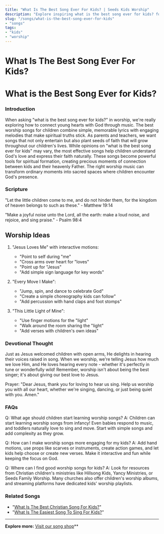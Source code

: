 ```yaml
---
title: "What Is The Best Song Ever For Kids? | Seeds Kids Worship"
description: "Explore inspiring what is the best song ever for kids? for children's worship and faith development. Biblical music resources for families and ministry."
slug: "/songs/what-is-the-best-song-ever-for-kids"
- "songs"
tags:
- "kids"
- "worship"
---
```


# What Is The Best Song Ever For Kids?

# What is the Best Song Ever for Kids?
### Introduction
When asking "what is the best song ever for kids?" in worship, we're really exploring how to connect young hearts with God through music. The best worship songs for children combine simple, memorable lyrics with engaging melodies that make spiritual truths stick. As parents and teachers, we want songs that not only entertain but also plant seeds of faith that will grow throughout our children's lives. While opinions on "what is the best song ever for kids" may vary, the most effective songs help children understand God's love and express their faith naturally. These songs become powerful tools for spiritual formation, creating precious moments of connection between kids and their heavenly Father. The right worship music can transform ordinary moments into sacred spaces where children encounter God's presence.

### Scripture
"Let the little children come to me, and do not hinder them, for the kingdom of heaven belongs to such as these." - Matthew 19:14

"Make a joyful noise unto the Lord, all the earth: make a loud noise, and rejoice, and sing praise." - Psalm 98:4

## Worship Ideas
1. "Jesus Loves Me" with interactive motions:
   - "Point to self during "me"
   - "Cross arms over heart for "loves"
   - "Point up for "Jesus"
   - "Add simple sign language for key words"

2. "Every Move I Make":
   - "Jump, spin, and dance to celebrate God"
   - "Create a simple choreography kids can follow"
   - "Add percussion with hand claps and foot stomps"

3. "This Little Light of Mine":
   - "Use finger motions for the "light"
   - "Walk around the room sharing the "light"
   - "Add verses with children's own ideas"

### Devotional Thought
Just as Jesus welcomed children with open arms, He delights in hearing their voices raised in song. When we worship, we're telling Jesus how much we love Him, and He loves hearing every note - whether it's perfectly in tune or wonderfully wild! Remember, worship isn't about being the best singer; it's about giving our best love to Jesus.

Prayer: "Dear Jesus, thank you for loving to hear us sing. Help us worship you with all our heart, whether we're singing, dancing, or just being quiet with you. Amen."

### FAQs
Q: What age should children start learning worship songs?
A: Children can start learning worship songs from infancy! Even babies respond to music, and toddlers naturally love to sing and move. Start with simple songs and add complexity as they grow.

Q: How can I make worship songs more engaging for my kids?
A: Add hand motions, use props like scarves or instruments, create action games, and let kids help choose or create new verses. Make it interactive and fun while keeping the focus on God.

Q: Where can I find good worship songs for kids?
A: Look for resources from Christian children's ministries like Hillsong Kids, Yancy Ministries, or Seeds Family Worship. Many churches also offer children's worship albums, and streaming platforms have dedicated kids' worship playlists.

### Related Songs

- "[What Is The Best Christian Song For Kids?](/songs/what-is-the-best-christian-song-for-kids/)"
- "[What Is The Easiest Song To Sing For Kids?](/songs/what-is-the-easiest-song-to-sing-for-kids/)"

---

**Explore more:** [Visit our song shop](https://seedskidsworship.com/shop)**

<!-- Schema Markup -->
<script type="application/ld+json">
{
  "@context": "https://schema.org",
  "@type": "MusicRecording",
  "name": "What Is The Best Song Ever For Kids?",
  "byArtist": {
    "@type": "MusicGroup",
    "name": "Seeds Kids Worship"
  },
  "isFamilyFriendly": true,
  "url": "https://seedskidsworship.com/songs/what-is-the-best-song-ever-for-kids/"
}
</script>